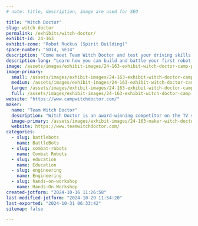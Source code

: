 ```yaml
---
# note: title, description, image are used for SEO

title: "Witch Doctor"
slug: witch-doctor
permalink: /exhibits/witch-doctor/
exhibit-id: 24-163
exhibit-zone: "Robot Ruckus (Spirit Building)"
space-number: "SD14, SE14"
description: "Come meet Team Witch Doctor and test your driving skills in a real robot battle!"
description-long: "Learn how you can build and battle your first robot with Camp Witch Doctor here at Maker Faire Orlando! We will be demoing our new robot kits all weekend, with TEN unique designs. Stop by and try your hand at driving a combat robot! Members of Team Witch Doctor will be also be available to meet and greet. Come say hello!"
image: /assets/images/exhibit-images/24-163-exhibit-witch-doctor-camp-promo-h2-2958-large.jpg
image-primary: 
  small: /assets/images/exhibit-images/24-163-exhibit-witch-doctor-camp-promo-h2-2958-small.jpg
  medium: /assets/images/exhibit-images/24-163-exhibit-witch-doctor-camp-promo-h2-2958-medium.jpg
  large: /assets/images/exhibit-images/24-163-exhibit-witch-doctor-camp-promo-h2-2958-large.jpg
  full: /assets/images/exhibit-images/24-163-exhibit-witch-doctor-camp-promo-h2-2958-full.jpg
website: "https://www.campwitchdoctor.com/"
maker: 
  name: "Team Witch Doctor"
  description: "Witch Doctor is an award-winning competitor on the TV show BattleBots. It weighs 250 pounds, and battles with its dual skull-shaped disks spinning at over 200 miles per hour! Witch Doctor has been a 2x BattleBots World Championship Finalist, 2x BattleBots Bounty Hunter Champion, BattleBots Golden Bolt Finalist, and BattleBots All-Stars Champion. Team Witch Doctor is a fan-favorite known for competing in their custom-made skeleton jackets and top hats. The South Florida team is an avid advocate of robotics education through combat robotics, and their Witch Doctor Junior educational program includes free YouTube video lessons to help new builders get started. You can learn more at www.teamwitchdoctor.com."
  image-primary: /assets/images/exhibit-images/24-163-maker-witch-doctor-bb2022-witch-doctor-team-sm-medium.jpg
  website: https://www.teamwitchdoctor.com/
categories: 
  - slug: battlebots
    name: BattleBots
  - slug: combat-robots
    name: Combat Robots
  - slug: education
    name: Education
  - slug: engineering
    name: Engineering
  - slug: hands-on-workshop
    name: Hands-On Workshop
created-jotform: "2024-10-16 11:26:58"
last-modified-jotform: "2024-10-29 11:54:20"
last-exported: "2024-10-31 06:33:42"
sitemap: false

---
```

